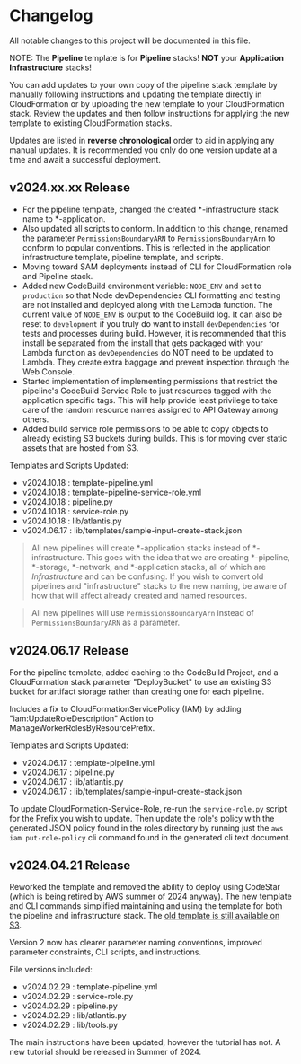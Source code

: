 # Changelog

All notable changes to this project will be documented in this file.

NOTE: The **Pipeline** template is for **Pipeline** stacks! **NOT** your **Application Infrastructure** stacks!

You can add updates to your own copy of the pipeline stack template by manually following instructions and updating the template directly in CloudFormation or by uploading the new template to your CloudFormation stack. Review the updates and then follow instructions for applying the new template to existing CloudFormation stacks.

Updates are listed in **reverse chronological** order to aid in applying any manual updates. It is recommended you only do one version update at a time and await a successful deployment.

## v2024.xx.xx Release

- For the pipeline template, changed the created *-infrastructure stack name to *-application.
- Also updated all scripts to conform. In addition to this change, renamed the parameter `PermissionsBoundaryARN` to `PermissionsBoundaryArn` to conform to popular conventions. This is reflected in the application infrastructure template, pipeline template, and scripts.
- Moving toward SAM deployments instead of CLI for CloudFormation role and Pipeline stack.
- Added new CodeBuild environment variable: `NODE_ENV` and set to `production` so that Node devDependencies CLI formatting and testing are not installed and deployed along with the Lambda function. The current value of `NODE_ENV` is output to the CodeBuild log. It can also be reset to `development` if you truly do want to install `devDependencies` for tests and processes during build. However, it is recommended that this install be separated from the install that gets packaged with your Lambda function as `devDependencies` do NOT need to be updated to Lambda. They create extra baggage and prevent inspection through the Web Console.
- Started implementation of implementing permissions that restrict the pipeline's CodeBuild Service Role to just resources tagged with the application specific tags. This will help provide least privilege to take care of the random resource names assigned to API Gateway among others.
- Added build service role permissions to be able to copy objects to already existing S3 buckets during builds. This is for moving over static assets that are hosted from S3.

Templates and Scripts Updated:

- v2024.10.18 : template-pipeline.yml
- v2024.10.18 : template-pipeline-service-role.yml
- v2024.10.18 : pipeline.py
- v2024.10.18 : service-role.py
- v2024.10.18 : lib/atlantis.py
- v2024.06.17 : lib/templates/sample-input-create-stack.json

> All new pipelines will create *-application stacks instead of *-infrastructure. This goes with the idea that we are creating *-pipeline, *-storage, *-network, and *-application stacks, all of which are _Infrastructure_ and can be confusing. If you wish to convert old pipelines and "infrastructure" stacks to the new naming, be aware of how that will affect already created and named resources.

> All new pipelines will use `PermissionsBoundaryArn` instead of `PermissionsBoundaryARN` as a parameter.

## v2024.06.17 Release

For the pipeline template, added caching to the CodeBuild Project, and a CloudFormation stack parameter "DeployBucket" to use an existing S3 bucket for artifact storage rather than creating one for each pipeline.

Includes a fix to CloudFormationServicePolicy (IAM) by adding "iam:UpdateRoleDescription" Action to ManageWorkerRolesByResourcePrefix.

Templates and Scripts Updated:

- v2024.06.17 : template-pipeline.yml
- v2024.06.17 : pipeline.py
- v2024.06.17 : lib/atlantis.py
- v2024.06.17 : lib/templates/sample-input-create-stack.json

To update CloudFormation-Service-Role, re-run the `service-role.py` script for the Prefix you wish to update. Then update the role's policy with the generated JSON policy found in the roles directory by running just the `aws iam put-role-policy` cli command found in the generated cli text document.

## v2024.04.21 Release

Reworked the template and removed the ability to deploy using CodeStar (which is being retired by AWS summer of 2024 anyway). The new template and CLI commands simplified maintaining and using the template for both the pipeline and infrastructure stack. The [old template is still available on S3](https://63klabs.s3.us-east-2.amazonaws.com/atlantis/v0/atlantis-pipeline-files-v0-deprecated.zip).

Version 2 now has clearer parameter naming conventions, improved parameter constraints, CLI scripts, and instructions.

File versions included:

- v2024.02.29 : template-pipeline.yml
- v2024.02.29 : service-role.py
- v2024.02.29 : pipeline.py
- v2024.02.29 : lib/atlantis.py
- v2024.02.29 : lib/tools.py

The main instructions have been updated, however the tutorial has not. A new tutorial should be released in Summer of 2024.

